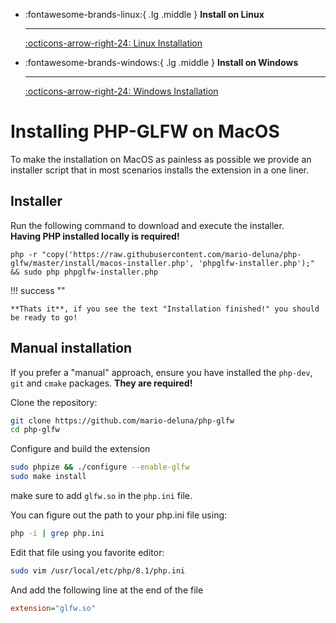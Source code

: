 <div class="grid cards" markdown>

-   :fontawesome-brands-linux:{ .lg .middle } __Install on Linux__

    ---

    [:octicons-arrow-right-24: Linux Installation](./install-linux.md)

-   :fontawesome-brands-windows:{ .lg .middle } __Install on Windows__

    ---

    [:octicons-arrow-right-24: Windows Installation](./window-creation.md)
</div>


# Installing PHP-GLFW on MacOS

To make the installation on MacOS as painless as possible we provide an installer script that in most scenarios installs the extension in a one liner. 

## Installer

Run the following command to download and execute the installer.<br>
**Having PHP installed locally is required!**

```
php -r "copy('https://raw.githubusercontent.com/mario-deluna/php-glfw/master/install/macos-installer.php', 'phpglfw-installer.php');" && sudo php phpglfw-installer.php
```

!!! success ""
    
    **Thats it**, if you see the text "Installation finished!" you should be ready to go!


## Manual installation

If you prefer a "manual" approach, ensure you have installed the `php-dev`, `git` and `cmake` packages. **They are required!**

Clone the repository:

```bash
git clone https://github.com/mario-deluna/php-glfw
cd php-glfw
```

Configure and build the extension

```bash
sudo phpize && ./configure --enable-glfw
sudo make install
```

make sure to add `glfw.so` in the `php.ini` file.

You can figure out the path to your php.ini file using:

```bash
php -i | grep php.ini
```

Edit that file using you favorite editor:

```bash
sudo vim /usr/local/etc/php/8.1/php.ini
```

And add the following line at the end of the file

```ini
extension="glfw.so"
```